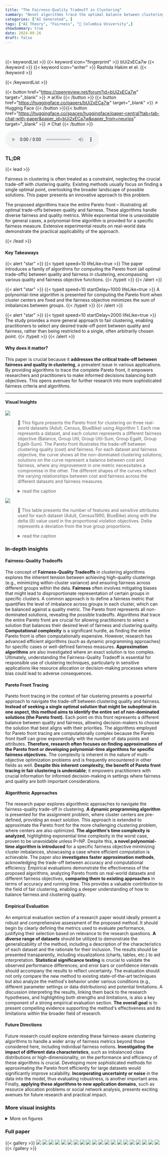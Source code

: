 ```yaml
---
title: "The Fairness-Quality Tradeoff in Clustering"
summary: "Novel algorithms trace the optimal balance between clustering quality and fairness, revealing all non-dominated solutions for various objectives."
categories: ["AI Generated", ]
tags: ["AI Theory", "Fairness", "🏢 Columbia University",]
showSummary: true
date: 2024-09-26
draft: false
---
```


<br>

{{< keywordList >}}
{{< keyword icon="fingerprint" >}} bUi2xECa7w {{< /keyword >}}
{{< keyword icon="writer" >}} Rashida Hakim et el. {{< /keyword >}}
 
{{< /keywordList >}}

{{< button href="https://openreview.net/forum?id=bUi2xECa7w" target="_blank" >}}
↗ arXiv
{{< /button >}}
{{< button href="https://huggingface.co/papers/bUi2xECa7w" target="_blank" >}}
↗ Hugging Face
{{< /button >}}{{< button href="https://huggingface.co/spaces/huggingface/paper-central?tab=tab-chat-with-paper&paper_id=bUi2xECa7w&paper_from=neurips" target="_blank" >}}
↗ Chat
{{< /button >}}




<audio controls>
    <source src="https://ai-paper-reviewer.com/bUi2xECa7w/podcast.wav" type="audio/wav">
    Your browser does not support the audio element.
</audio>


### TL;DR


{{< lead >}}

Fairness in clustering is often treated as a constraint, neglecting the crucial trade-off with clustering quality.  Existing methods usually focus on finding a single optimal point, overlooking the broader landscape of possible solutions. This paper presents an innovative approach to this problem.

The proposed algorithms trace the entire Pareto front – illustrating all optimal trade-offs between quality and fairness.  These algorithms handle diverse fairness and quality metrics. While exponential time is unavoidable for general cases, a polynomial-time algorithm is provided for a specific fairness measure. Extensive experimental results on real-world data demonstrate the practical applicability of the approach.

{{< /lead >}}


#### Key Takeaways

{{< alert "star" >}}
{{< typeit speed=10 lifeLike=true >}} The paper introduces a family of algorithms for computing the Pareto front (all optimal trade-offs) between quality and fairness in clustering, encompassing various quality and fairness objective functions. {{< /typeit >}}
{{< /alert >}}

{{< alert "star" >}}
{{< typeit speed=10 startDelay=1000 lifeLike=true >}} A polynomial-time algorithm is presented for computing the Pareto front when cluster centers are fixed and the fairness objective minimizes the sum of imbalances between groups. {{< /typeit >}}
{{< /alert >}}

{{< alert "star" >}}
{{< typeit speed=10 startDelay=2000 lifeLike=true >}} The study provides a more general approach to fair clustering, enabling practitioners to select any desired trade-off point between quality and fairness, rather than being restricted to a single, often arbitrarily chosen point. {{< /typeit >}}
{{< /alert >}}

#### Why does it matter?
This paper is crucial because it **addresses the critical trade-off between fairness and quality in clustering**, a prevalent issue in various applications.  By providing algorithms to trace the complete Pareto front, it empowers researchers and practitioners to make informed decisions balancing both objectives.  This opens avenues for further research into more sophisticated fairness criteria and algorithms.

------
#### Visual Insights



![](https://ai-paper-reviewer.com/bUi2xECa7w/figures_7_1.jpg)

> 🔼 This figure presents the Pareto front for clustering on three real-world datasets (Adult, Census, BlueBike) using Algorithm 1.  Each row represents a dataset, and each column represents a different fairness objective (Balance, Group Util, Group Util-Sum, Group Egalit, Group Egalit-Sum). The Pareto front illustrates the trade-off between clustering quality (cost) and fairness.  For each dataset and fairness objective, the curve shows all the non-dominated clustering solutions; solutions on the curve represent a balance between cost and fairness, where any improvement in one metric necessitates a compromise in the other. The different shapes of the curves reflect the varying relationships between cost and fairness across the different datasets and fairness measures.
> <details>
> <summary>read the caption</summary>
> Figure 1: Pareto front recovered by Algorithm 1 for the Adult, Census, and BlueBike datasets (by row), for various fairness objectives (by column), for k = 2 clusters.
> </details>





![](https://ai-paper-reviewer.com/bUi2xECa7w/tables_23_1.jpg)

> 🔼 This table presents the number of features and sensitive attributes used for each dataset (Adult, Census1990, BlueBike) along with the delta (δ) value used in the proportional violation objectives.  Delta represents a deviation from the true group proportions.
> <details>
> <summary>read the caption</summary>
> Table 1: Data and experimental details.
> </details>





### In-depth insights


#### Fairness-Quality Tradeoffs
The concept of **Fairness-Quality Tradeoffs** in clustering algorithms explores the inherent tension between achieving high-quality clusterings (e.g., minimizing within-cluster variance) and ensuring fairness across different groups within the data.  **Fairness** often involves mitigating biases that might lead to disproportionate representation of certain groups in specific clusters.  A common approach is to define a fairness metric that quantifies the level of imbalance across groups in each cluster, which can be balanced against a quality metric. The Pareto front represents all non-dominated solutions, revealing the possible tradeoffs. Algorithms that trace the entire Pareto front are crucial for allowing practitioners to select a solution that balances their desired level of fairness and clustering quality.  **Computational complexity** is a significant hurdle, as finding the entire Pareto front is often computationally expensive. However, research has advanced efficient algorithms (such as dynamic programming approaches) for specific cases or well-defined fairness measures.  **Approximation algorithms** are also investigated where an exact solution is too complex. Ultimately, understanding the Fairness-Quality Tradeoff is essential for responsible use of clustering techniques, particularly in sensitive applications like resource allocation or decision-making processes where bias could lead to adverse consequences.

#### Pareto Front Tracing
Pareto front tracing in the context of fair clustering presents a powerful approach to navigate the trade-off between clustering quality and fairness.  **Instead of seeking a single optimal solution that might be suboptimal in one aspect, this method aims to identify the entire set of non-dominated solutions (the Pareto front).** Each point on this front represents a different balance between quality and fairness, allowing decision-makers to choose the solution that best aligns with their priorities.  The algorithms employed for Pareto front tracing are computationally complex because the Pareto front itself can grow exponentially with the number of data points and attributes.  **Therefore, research often focuses on finding approximations of the Pareto front or developing polynomial-time algorithms for specific fairness objectives.** The complexity is inherent in the nature of multi-objective optimization problems and is frequently encountered in other fields as well.  **Despite this inherent complexity, the benefit of Pareto front tracing in fair clustering is undeniable**; it empowers practitioners with crucial information for informed decision-making in settings where fairness and quality are both important considerations.

#### Algorithmic Approaches
The research paper explores algorithmic approaches to navigate the fairness-quality trade-off in clustering.  **A dynamic programming algorithm** is presented for the assignment problem, where cluster centers are pre-defined, providing an exact solution. This approach is extended to approximate the Pareto front for the more challenging clustering problem, where centers are also optimized.  **The algorithm's time complexity is analyzed**, highlighting exponential time complexity in the worst case, proven to be unavoidable unless P=NP.  Despite this, **a novel polynomial-time algorithm is introduced** for a specific fairness objective minimizing cluster imbalances, showcasing a case where efficient computation is achievable. The paper also **investigates faster approximation methods**, acknowledging the trade-off between accuracy and computational efficiency.  Empirical evaluations demonstrate the effectiveness of the proposed algorithms, analyzing Pareto fronts on real-world datasets and different fairness objectives, **comparing them to existing approaches** in terms of accuracy and running time. This provides a valuable contribution to the field of fair clustering, enabling a deeper understanding of how to balance fairness and clustering quality.

#### Empirical Evaluation
An empirical evaluation section of a research paper would ideally present a robust and comprehensive assessment of the proposed method.  It should begin by clearly defining the metrics used to evaluate performance, justifying their selection based on relevance to the research questions. **A diverse range of datasets** should be utilized to demonstrate the generalizability of the method, including a description of the characteristics of each dataset and the rationale for their inclusion.  The results should be presented transparently, including visualizations (charts, tables, etc.) to aid interpretation.  **Statistical significance testing** is crucial to validate the observed performance differences; and error bars or confidence intervals should accompany the results to reflect uncertainty. The evaluation should not only compare the new method to existing state-of-the-art techniques but also analyze the method's behavior under various conditions (e.g., different parameter settings or data distributions) and potential limitations.  A discussion interpreting the results, linking them back to the research hypotheses, and highlighting both strengths and limitations, is also a key component of a strong empirical evaluation section.  **The overall goal** is to present compelling evidence supporting the method's effectiveness and its limitations within the broader field of research.

#### Future Directions
Future research could explore extending these fairness-aware clustering algorithms to handle a wider array of fairness metrics beyond those considered here, including individual fairness notions.  **Investigating the impact of different data characteristics**, such as imbalanced class distributions or high-dimensionality, on the performance and efficiency of these algorithms is crucial.  Developing more sophisticated methods for approximating the Pareto front efficiently for large datasets would significantly improve scalability.  **Incorporating uncertainty or noise** in the data into the model, thus evaluating robustness, is another important area. Finally, **applying these algorithms to new application domains**, such as resource allocation problems or social network analysis, presents exciting avenues for future research and practical impact.


### More visual insights

<details>
<summary>More on figures
</summary>


![](https://ai-paper-reviewer.com/bUi2xECa7w/figures_9_1.jpg)

> 🔼 This figure shows the Pareto fronts obtained for three real-world datasets (Adult, Census, and BlueBike) using Algorithm 1. Each row represents a dataset, and each column represents a different fairness objective (Balance, Group Utilitarian, Group Utilitarian-Sum, Group Egalitarian, Group Egalitarian-Sum). The Pareto front illustrates the trade-off between clustering cost and fairness for each dataset and fairness objective.  The x-axis shows the clustering cost and the y-axis shows the fairness metric for each corresponding objective. The algorithm finds the exact Pareto front for the assignment problem (centers are fixed), which provides an approximation for the Pareto front of the clustering problem (centers are not fixed).
> <details>
> <summary>read the caption</summary>
> Figure 1: Pareto front recovered by Algorithm 1 for the Adult, Census, and BlueBike datasets (by row), for various fairness objectives (by column), for k = 2 clusters.
> </details>



![](https://ai-paper-reviewer.com/bUi2xECa7w/figures_21_1.jpg)

> 🔼 Figure 3 demonstrates examples of clustering scenarios that violate the pattern-based and mergeable properties for fairness objectives. Subfigure (a) illustrates a clustering where the fairness depends on the relative location of points and the cluster centers, not just the number of points of each attribute. Subfigure (b) shows how a non-mergeable objective leads to non-optimality when clusters are merged. These examples highlight the limitations of algorithms designed for pattern-based and mergeable objectives when applied to scenarios that do not satisfy these properties.
> <details>
> <summary>read the caption</summary>
> Figure 3: (a) An illustration of clustering under for non-pattern based fairness objectives. (b) An illustration of the (Pi)i∈[8] sets for non-mergeable fairness objectives.
> </details>



![](https://ai-paper-reviewer.com/bUi2xECa7w/figures_23_1.jpg)

> 🔼 This figure illustrates the repeated FCBC algorithm for approximating the Pareto front.  The algorithm sweeps across different upper bounds (U) on the clustering cost, generating a set of approximate Pareto points.  Each point represents the result of the FCBC algorithm for a given clustering cost bound. The dashed line represents a sweep across different upper bound values, and the points show the resulting fairness and clustering objective values for each bound.  The algorithm effectively traces out an approximation of the Pareto frontier.
> <details>
> <summary>read the caption</summary>
> Figure 4: An illustration of implementing the repeated FCBC algorithm as the clustering cost upper bound U varies.
> </details>



![](https://ai-paper-reviewer.com/bUi2xECa7w/figures_24_1.jpg)

> 🔼 This figure compares the running times of two algorithms for computing the Pareto front for fair clustering problems. The dynamic programming approach (Dyn Progr) is shown to be more efficient for larger datasets. The repeated FCBC approach, while faster for small datasets, becomes increasingly slower as dataset size increases.
> <details>
> <summary>read the caption</summary>
> Figure 5: Running time comparison with our dynamic programming approach from Algorithm 1, labeled as ‘Dyn Progr’, and the repeated FCBC approach from Algorithm 2, labeled as ‘FCBC’, for each dataset (by column) and for the GROUP UTILITARIAN and GROUP EGALITARIAN objective (by row).
> </details>



![](https://ai-paper-reviewer.com/bUi2xECa7w/figures_25_1.jpg)

> 🔼 This figure displays the Pareto fronts obtained by applying Algorithm 1 (dynamic programming approach) to three real-world datasets (Adult, Census, and BlueBike). Each row represents a dataset, and each column represents a different fairness objective (Balance, Group Util, Group Util-Sum, Group Egalit, Group Egalit-Sum). The x-axis shows the clustering cost, and the y-axis shows the fairness value for each objective. Each curve represents the Pareto front, which shows the trade-off between clustering quality and fairness for that specific dataset and fairness objective.
> <details>
> <summary>read the caption</summary>
> Figure 1: Pareto front recovered by Algorithm 1 for the Adult, Census, and BlueBike datasets (by row), for various fairness objectives (by column), for k = 2 clusters.
> </details>



![](https://ai-paper-reviewer.com/bUi2xECa7w/figures_25_2.jpg)

> 🔼 This figure displays the Pareto fronts obtained by applying Algorithm 1 (dynamic programming) to three real-world datasets: Adult, Census, and BlueBike. Each row represents a different dataset, and each column represents a different fairness objective (Balance, Group Utilitarian, Group Utilitarian-Sum, Group Egalitarian, and Group Egalitarian-Sum). The Pareto front illustrates the trade-off between clustering cost and fairness for each dataset and objective.  Each point on the curve represents a clustering solution that is not dominated by any other solution in terms of both cost and fairness; that is, no other solution has both lower cost and higher fairness. The shapes of the Pareto fronts vary across datasets and objectives, reflecting the different balances between cost and fairness achievable in different situations. For example, in the BALANCE objective, the improvement in fairness as clustering cost increases diminishes quickly, suggesting that a practitioner may find an optimal trade-off by allowing a small amount of decline in fairness for a significant improvement in quality.
> <details>
> <summary>read the caption</summary>
> Figure 1: Pareto front recovered by Algorithm 1 for the Adult, Census, and BlueBike datasets (by row), for various fairness objectives (by column), for k = 2 clusters.
> </details>



![](https://ai-paper-reviewer.com/bUi2xECa7w/figures_26_1.jpg)

> 🔼 This figure shows the Pareto fronts obtained for the SUM OF IMBALANCES fairness objective for three real-world datasets: Adult, Census, and BlueBike.  The Pareto fronts are shown for both k=2 and k=3 clusters.  Each plot displays the trade-off between clustering cost and the sum of imbalances across clusters. The x-axis represents the clustering cost, and the y-axis represents the sum of imbalances.  The plots demonstrate how the optimal trade-off between clustering cost and fairness varies depending on the dataset and the number of clusters.
> <details>
> <summary>read the caption</summary>
> Figure 8: Pareto front recovered for the SUM OF IMBALANCES objective for the Adult, Census, and BlueBike datasets (by column), for k = 2 (top row) and k = 3 (bottom row) clusters.
> </details>



</details>






### Full paper

{{< gallery >}}
<img src="https://ai-paper-reviewer.com/bUi2xECa7w/1.png" class="grid-w50 md:grid-w33 xl:grid-w25" />
<img src="https://ai-paper-reviewer.com/bUi2xECa7w/2.png" class="grid-w50 md:grid-w33 xl:grid-w25" />
<img src="https://ai-paper-reviewer.com/bUi2xECa7w/3.png" class="grid-w50 md:grid-w33 xl:grid-w25" />
<img src="https://ai-paper-reviewer.com/bUi2xECa7w/4.png" class="grid-w50 md:grid-w33 xl:grid-w25" />
<img src="https://ai-paper-reviewer.com/bUi2xECa7w/5.png" class="grid-w50 md:grid-w33 xl:grid-w25" />
<img src="https://ai-paper-reviewer.com/bUi2xECa7w/6.png" class="grid-w50 md:grid-w33 xl:grid-w25" />
<img src="https://ai-paper-reviewer.com/bUi2xECa7w/7.png" class="grid-w50 md:grid-w33 xl:grid-w25" />
<img src="https://ai-paper-reviewer.com/bUi2xECa7w/8.png" class="grid-w50 md:grid-w33 xl:grid-w25" />
<img src="https://ai-paper-reviewer.com/bUi2xECa7w/9.png" class="grid-w50 md:grid-w33 xl:grid-w25" />
<img src="https://ai-paper-reviewer.com/bUi2xECa7w/10.png" class="grid-w50 md:grid-w33 xl:grid-w25" />
<img src="https://ai-paper-reviewer.com/bUi2xECa7w/11.png" class="grid-w50 md:grid-w33 xl:grid-w25" />
<img src="https://ai-paper-reviewer.com/bUi2xECa7w/12.png" class="grid-w50 md:grid-w33 xl:grid-w25" />
<img src="https://ai-paper-reviewer.com/bUi2xECa7w/13.png" class="grid-w50 md:grid-w33 xl:grid-w25" />
<img src="https://ai-paper-reviewer.com/bUi2xECa7w/14.png" class="grid-w50 md:grid-w33 xl:grid-w25" />
<img src="https://ai-paper-reviewer.com/bUi2xECa7w/15.png" class="grid-w50 md:grid-w33 xl:grid-w25" />
<img src="https://ai-paper-reviewer.com/bUi2xECa7w/16.png" class="grid-w50 md:grid-w33 xl:grid-w25" />
<img src="https://ai-paper-reviewer.com/bUi2xECa7w/17.png" class="grid-w50 md:grid-w33 xl:grid-w25" />
<img src="https://ai-paper-reviewer.com/bUi2xECa7w/18.png" class="grid-w50 md:grid-w33 xl:grid-w25" />
<img src="https://ai-paper-reviewer.com/bUi2xECa7w/19.png" class="grid-w50 md:grid-w33 xl:grid-w25" />
<img src="https://ai-paper-reviewer.com/bUi2xECa7w/20.png" class="grid-w50 md:grid-w33 xl:grid-w25" />
{{< /gallery >}}